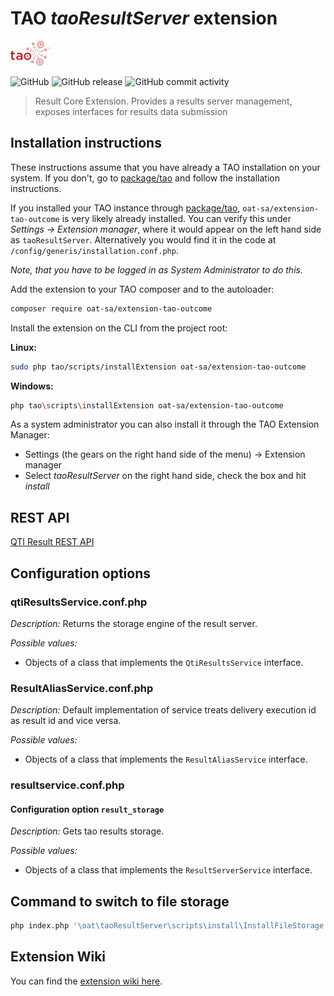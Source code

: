 # TAO _taoResultServer_ extension

![TAO Logo](https://github.com/oat-sa/taohub-developer-guide/raw/master/resources/tao-logo.png)

![GitHub](https://img.shields.io/github/license/oat-sa/extension-tao-outcome.svg)
![GitHub release](https://img.shields.io/github/release/oat-sa/extension-tao-outcome.svg)
![GitHub commit activity](https://img.shields.io/github/commit-activity/y/oat-sa/extension-tao-outcome.svg)

> Result Core Extension. Provides a results server management, exposes interfaces for results data submission

## Installation instructions

These instructions assume that you have already a TAO installation on your system. If you don't, go to
[package/tao](https://github.com/oat-sa/package-tao) and follow the installation instructions.

If you installed your TAO instance through [package/tao](https://github.com/oat-sa/package-tao),
`oat-sa/extension-tao-outcome` is very likely already installed. You can verify this under _Settings -> Extension
manager_, where it would appear on the left hand side as `taoResultServer`. Alternatively you would find it in
the code at `/config/generis/installation.conf.php`.

_Note, that you have to be logged in as System Administrator to do this._

Add the extension to your TAO composer and to the autoloader:
```bash
composer require oat-sa/extension-tao-outcome
```

Install the extension on the CLI from the project root:

**Linux:**
```bash
sudo php tao/scripts/installExtension oat-sa/extension-tao-outcome
```

**Windows:**
```bash
php tao\scripts\installExtension oat-sa/extension-tao-outcome
```

As a system administrator you can also install it through the TAO Extension Manager:
- Settings (the gears on the right hand side of the menu) -> Extension manager
- Select _taoResultServer_ on the right hand side, check the box and hit _install_

## REST API
[QTI Result REST API](https://openapi.taotesting.com/viewer/?url=https://raw.githubusercontent.com/oat-sa/extension-tao-outcome/master/doc/rest.json)

<!-- Uncomment and describe if applicable
## LTI Endpoints
-->

## Configuration options

### qtiResultsService.conf.php

*Description:* Returns the storage engine of the result server.

*Possible values:* 
* Objects of a class that implements the `QtiResultsService` interface.

### ResultAliasService.conf.php

*Description:* Default implementation of service treats delivery execution id as result id and vice versa.

*Possible values:* 
* Objects of a class that implements the `ResultAliasService` interface.

### resultservice.conf.php

#### Configuration option `result_storage`

*Description:* Gets tao results storage.

*Possible values:* 
* Objects of a class that implements the `ResultServerService` interface.

## Command to switch to file storage
```bash
php index.php '\oat\taoResultServer\scripts\install\InstallFileStorage'
``` 

## Extension Wiki
You can find the [extension wiki here](https://github.com/oat-sa/extension-tao-outcome/wiki).
